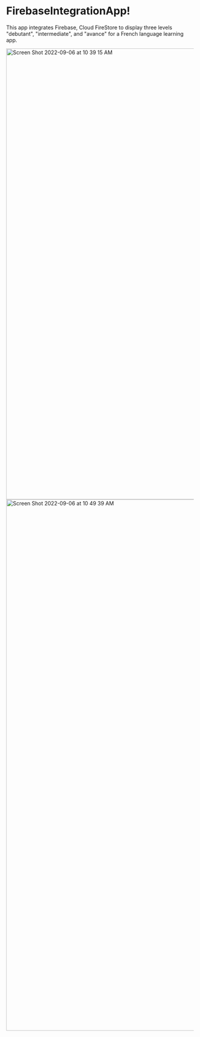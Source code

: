 
# FirebaseIntegrationApp!

This app integrates Firebase, Cloud FireStore to display three levels "debutant", "intermediate", and "avance" for a French language learning app. 

<img width="1212" alt="Screen Shot 2022-09-06 at 10 39 15 AM" src="https://user-images.githubusercontent.com/54419381/188664922-7a1b58b8-7d41-4d52-97fe-2028ce08f897.png">

<img width="1428" alt="Screen Shot 2022-09-06 at 10 49 39 AM" src="https://user-images.githubusercontent.com/54419381/188666520-43cb9f89-ad2f-44a1-afea-251c94e9f970.png">

